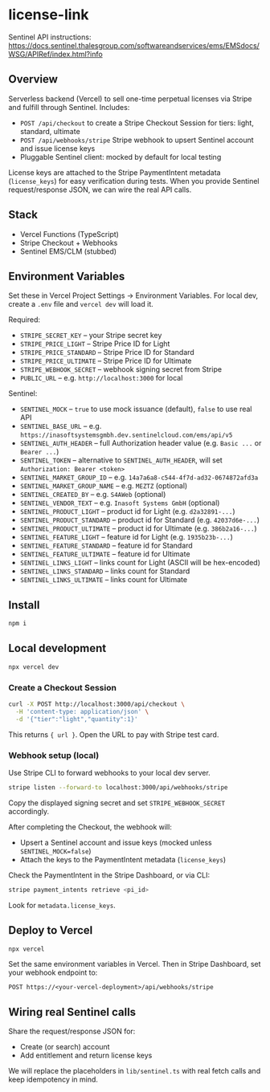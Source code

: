 # license-link

Sentinel API instructions: https://docs.sentinel.thalesgroup.com/softwareandservices/ems/EMSdocs/WSG/APIRef/index.html?info

## Overview

Serverless backend (Vercel) to sell one-time perpetual licenses via Stripe and fulfill through Sentinel. Includes:
- `POST /api/checkout` to create a Stripe Checkout Session for tiers: light, standard, ultimate
- `POST /api/webhooks/stripe` Stripe webhook to upsert Sentinel account and issue license keys
- Pluggable Sentinel client: mocked by default for local testing

License keys are attached to the Stripe PaymentIntent metadata (`license_keys`) for easy verification during tests. When you provide Sentinel request/response JSON, we can wire the real API calls.

## Stack
- Vercel Functions (TypeScript)
- Stripe Checkout + Webhooks
- Sentinel EMS/CLM (stubbed)

## Environment Variables

Set these in Vercel Project Settings → Environment Variables. For local dev, create a `.env` file and `vercel dev` will load it.

Required:
- `STRIPE_SECRET_KEY` – your Stripe secret key
- `STRIPE_PRICE_LIGHT` – Stripe Price ID for Light
- `STRIPE_PRICE_STANDARD` – Stripe Price ID for Standard
- `STRIPE_PRICE_ULTIMATE` – Stripe Price ID for Ultimate
- `STRIPE_WEBHOOK_SECRET` – webhook signing secret from Stripe
- `PUBLIC_URL` – e.g. `http://localhost:3000` for local

Sentinel:
- `SENTINEL_MOCK` – `true` to use mock issuance (default), `false` to use real API
- `SENTINEL_BASE_URL` – e.g. `https://inasoftsystemsgmbh.dev.sentinelcloud.com/ems/api/v5`
- `SENTINEL_AUTH_HEADER` – full Authorization header value (e.g. `Basic ...` or `Bearer ...`)
- `SENTINEL_TOKEN` – alternative to `SENTINEL_AUTH_HEADER`, will set `Authorization: Bearer <token>`
- `SENTINEL_MARKET_GROUP_ID` – e.g. `14a7a6a8-c544-4f7d-ad32-0674872afd3a`
- `SENTINEL_MARKET_GROUP_NAME` – e.g. `MEZTZ` (optional)
- `SENTINEL_CREATED_BY` – e.g. `S4AWeb` (optional)
- `SENTINEL_VENDOR_TEXT` – e.g. `Inasoft Systems GmbH` (optional)
- `SENTINEL_PRODUCT_LIGHT` – product id for Light (e.g. `d2a32891-...`)
- `SENTINEL_PRODUCT_STANDARD` – product id for Standard (e.g. `42037d6e-...`)
- `SENTINEL_PRODUCT_ULTIMATE` – product id for Ultimate (e.g. `386b2a16-...`)
- `SENTINEL_FEATURE_LIGHT` – feature id for Light (e.g. `1935b23b-...`)
- `SENTINEL_FEATURE_STANDARD` – feature id for Standard
- `SENTINEL_FEATURE_ULTIMATE` – feature id for Ultimate
- `SENTINEL_LINKS_LIGHT` – links count for Light (ASCII will be hex-encoded)
- `SENTINEL_LINKS_STANDARD` – links count for Standard
- `SENTINEL_LINKS_ULTIMATE` – links count for Ultimate

## Install

```bash
npm i
```

## Local development

```bash
npx vercel dev
```

### Create a Checkout Session

```bash
curl -X POST http://localhost:3000/api/checkout \
  -H 'content-type: application/json' \
  -d '{"tier":"light","quantity":1}'
```

This returns `{ url }`. Open the URL to pay with Stripe test card.

### Webhook setup (local)

Use Stripe CLI to forward webhooks to your local dev server.

```bash
stripe listen --forward-to localhost:3000/api/webhooks/stripe
```

Copy the displayed signing secret and set `STRIPE_WEBHOOK_SECRET` accordingly.

After completing the Checkout, the webhook will:
- Upsert a Sentinel account and issue keys (mocked unless `SENTINEL_MOCK=false`)
- Attach the keys to the PaymentIntent metadata (`license_keys`)

Check the PaymentIntent in the Stripe Dashboard, or via CLI:

```bash
stripe payment_intents retrieve <pi_id>
```

Look for `metadata.license_keys`.

## Deploy to Vercel

```bash
npx vercel
```

Set the same environment variables in Vercel. Then in Stripe Dashboard, set your webhook endpoint to:

```
POST https://<your-vercel-deployment>/api/webhooks/stripe
```

## Wiring real Sentinel calls

Share the request/response JSON for:
- Create (or search) account
- Add entitlement and return license keys

We will replace the placeholders in `lib/sentinel.ts` with real fetch calls and keep idempotency in mind.

